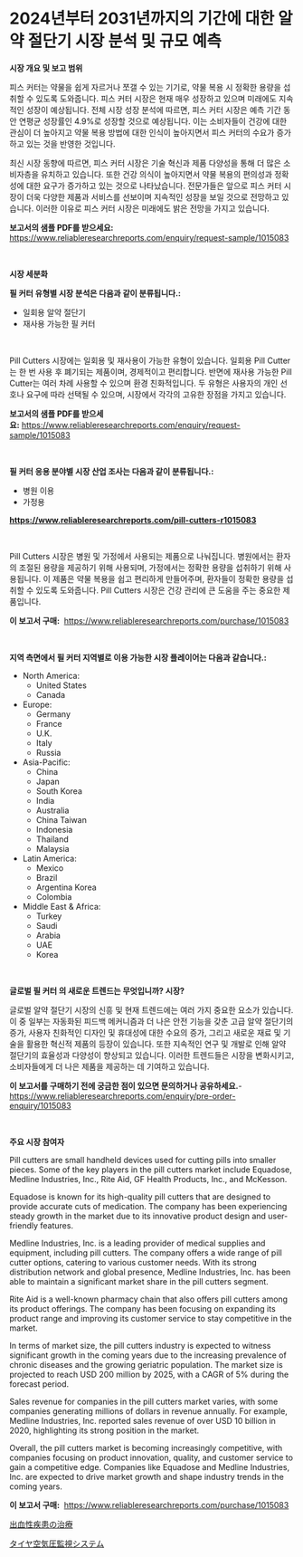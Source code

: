 <p><h1>2024년부터 2031년까지의 기간에 대한 알약 절단기 시장 분석 및 규모 예측</h1></p><p><strong>시장 개요 및 보고 범위</strong></p>
<p><p>피스 커터는 약물을 쉽게 자르거나 쪼갤 수 있는 기기로, 약물 복용 시 정확한 용량을 섭취할 수 있도록 도와줍니다. 피스 커터 시장은 현재 매우 성장하고 있으며 미래에도 지속적인 성장이 예상됩니다. 전체 시장 성장 분석에 따르면, 피스 커터 시장은 예측 기간 동안 연평균 성장률인 4.9%로 성장할 것으로 예상됩니다. 이는 소비자들이 건강에 대한 관심이 더 높아지고 약물 복용 방법에 대한 인식이 높아지면서 피스 커터의 수요가 증가하고 있는 것을 반영한 것입니다.</p><p>최신 시장 동향에 따르면, 피스 커터 시장은 기술 혁신과 제품 다양성을 통해 더 많은 소비자층을 유치하고 있습니다. 또한 건강 의식이 높아지면서 약물 복용의 편의성과 정확성에 대한 요구가 증가하고 있는 것으로 나타났습니다. 전문가들은 앞으로 피스 커터 시장이 더욱 다양한 제품과 서비스를 선보이며 지속적인 성장을 보일 것으로 전망하고 있습니다. 이러한 이유로 피스 커터 시장은 미래에도 밝은 전망을 가지고 있습니다.</p></p>
<p><strong>보고서의 샘플 PDF를 받으세요:</strong> <a href="https://www.reliableresearchreports.com/enquiry/request-sample/1015083">https://www.reliableresearchreports.com/enquiry/request-sample/1015083</a></p>
<p>&nbsp;</p>
<p><strong>시장 세분화</strong></p>
<p><strong>필 커터 유형별 시장 분석은 다음과 같이 분류됩니다.:</strong></p>
<p><ul><li>일회용 알약 절단기</li><li>재사용 가능한 필 커터</li></ul></p>
<p>&nbsp;</p>
<p><p>Pill Cutters 시장에는 일회용 및 재사용이 가능한 유형이 있습니다. 일회용 Pill Cutter는 한 번 사용 후 폐기되는 제품이며, 경제적이고 편리합니다. 반면에 재사용 가능한 Pill Cutter는 여러 차례 사용할 수 있으며 환경 친화적입니다. 두 유형은 사용자의 개인 선호나 요구에 따라 선택될 수 있으며, 시장에서 각각의 고유한 장점을 가지고 있습니다.</p></p>
<p><strong>보고서의 샘플 PDF를 받으세요:</strong>&nbsp;<a href="https://www.reliableresearchreports.com/enquiry/request-sample/1015083">https://www.reliableresearchreports.com/enquiry/request-sample/1015083</a></p>
<p>&nbsp;</p>
<p><strong> 필 커터 응용 분야별 시장 산업 조사는 다음과 같이 분류됩니다.:</strong></p>
<p><ul><li>병원 이용</li><li>가정용</li></ul></p>
<p><strong><a href="https://www.reliableresearchreports.com/pill-cutters-r1015083">https://www.reliableresearchreports.com/pill-cutters-r1015083</a></strong></p>
<p>&nbsp;</p>
<p><p>Pill Cutters 시장은 병원 및 가정에서 사용되는 제품으로 나눠집니다. 병원에서는 환자의 조절된 용량을 제공하기 위해 사용되며, 가정에서는 정확한 용량을 섭취하기 위해 사용됩니다. 이 제품은 약물 복용을 쉽고 편리하게 만들어주며, 환자들이 정확한 용량을 섭취할 수 있도록 도와줍니다. Pill Cutters 시장은 건강 관리에 큰 도움을 주는 중요한 제품입니다.</p></p>
<p><strong>이 보고서 구매:</strong>&nbsp; <a href="https://www.reliableresearchreports.com/purchase/1015083">https://www.reliableresearchreports.com/purchase/1015083</a></p>
<p>&nbsp;</p>
<p><strong>지역 측면에서 필 커터 지역별로 이용 가능한 시장 플레이어는 다음과 같습니다.:</strong></p>
<p><ul>
    <li>
        North America:
        <ul>
            <li>United States</li>
            <li>Canada</li>
        </ul>
    </li>
    <li>
        Europe:
        <ul>
            <li>Germany</li>
            <li>France</li>
            <li>U.K.</li>
            <li>Italy</li>
            <li>Russia</li>
        </ul>
    </li>
    <li>
        Asia-Pacific:
        <ul>
            <li>China</li>
            <li>Japan</li>
            <li>South Korea</li>
            <li>India</li>
            <li>Australia</li>
            <li>China Taiwan</li>
            <li>Indonesia</li>
            <li>Thailand</li>
            <li>Malaysia</li>
        </ul>
    </li>
    <li>
        Latin America:
        <ul>
            <li>Mexico</li>
            <li>Brazil</li>
            <li>Argentina Korea</li>
            <li>Colombia</li>
        </ul>
    </li>
    <li>
        Middle East & Africa:
        <ul>
            <li>Turkey</li>
            <li>Saudi</li>
            <li>Arabia</li>
            <li>UAE</li>
            <li>Korea</li>
        </ul>
    </li>
    </ul></p>
<p>&nbsp;</p>
<p><strong>글로벌 필 커터 의 새로운 트렌드는 무엇입니까? 시장?</strong></p>
<p><p>글로벌 알약 절단기 시장의 신흥 및 현재 트렌드에는 여러 가지 중요한 요소가 있습니다. 이 중 일부는 자동화된 피드백 메커니즘과 더 나은 안전 기능을 갖춘 고급 알약 절단기의 증가, 사용자 친화적인 디자인 및 휴대성에 대한 수요의 증가, 그리고 새로운 재료 및 기술을 활용한 혁신적 제품의 등장이 있습니다. 또한 지속적인 연구 및 개발로 인해 알약 절단기의 효율성과 다양성이 향상되고 있습니다. 이러한 트렌드들은 시장을 변화시키고, 소비자들에게 더 나은 제품을 제공하는 데 기여하고 있습니다.</p></p>
<p><strong>이 보고서를 구매하기 전에 궁금한 점이 있으면 문의하거나 공유하세요.</strong>- <a href="https://www.reliableresearchreports.com/enquiry/pre-order-enquiry/1015083">https://www.reliableresearchreports.com/enquiry/pre-order-enquiry/1015083</a></p>
<p>&nbsp;</p>
<p><strong>주요 시장 참여자</strong></p>
<p><p>Pill cutters are small handheld devices used for cutting pills into smaller pieces. Some of the key players in the pill cutters market include Equadose, Medline Industries, Inc., Rite Aid, GF Health Products, Inc., and McKesson.</p><p>Equadose is known for its high-quality pill cutters that are designed to provide accurate cuts of medication. The company has been experiencing steady growth in the market due to its innovative product design and user-friendly features.</p><p>Medline Industries, Inc. is a leading provider of medical supplies and equipment, including pill cutters. The company offers a wide range of pill cutter options, catering to various customer needs. With its strong distribution network and global presence, Medline Industries, Inc. has been able to maintain a significant market share in the pill cutters segment.</p><p>Rite Aid is a well-known pharmacy chain that also offers pill cutters among its product offerings. The company has been focusing on expanding its product range and improving its customer service to stay competitive in the market.</p><p>In terms of market size, the pill cutters industry is expected to witness significant growth in the coming years due to the increasing prevalence of chronic diseases and the growing geriatric population. The market size is projected to reach USD 200 million by 2025, with a CAGR of 5% during the forecast period.</p><p>Sales revenue for companies in the pill cutters market varies, with some companies generating millions of dollars in revenue annually. For example, Medline Industries, Inc. reported sales revenue of over USD 10 billion in 2020, highlighting its strong position in the market.</p><p>Overall, the pill cutters market is becoming increasingly competitive, with companies focusing on product innovation, quality, and customer service to gain a competitive edge. Companies like Equadose and Medline Industries, Inc. are expected to drive market growth and shape industry trends in the coming years.</p></p>
<p><strong>이 보고서 구매:</strong>&nbsp;&nbsp;<a href="https://www.reliableresearchreports.com/purchase/1015083">https://www.reliableresearchreports.com/purchase/1015083</a></p>
<p><p><a href="https://medium.com/@johneahan44556754/%E5%87%BA%E8%A1%80%E9%9A%9C%E5%AE%B3%E6%B2%BB%E7%99%82%E5%B8%82%E5%A0%B4-2031%E5%B9%B4%E3%81%BE%E3%81%A7%E3%81%AE%E3%83%88%E3%83%AC%E3%83%B3%E3%83%89-%E4%BA%88%E6%B8%AC-%E7%AB%B6%E4%BA%89%E5%88%86%E6%9E%90-adce6a433d00">出血性疾患の治療</a></p><p><a href="https://medium.com/@craigurcottrte8/%E3%82%BF%E3%82%A4%E3%83%A4%E7%A9%BA%E6%B0%97%E5%9C%A7%E3%83%A2%E3%83%8B%E3%82%BF%E3%83%AA%E3%83%B3%E3%82%B0%E3%82%B7%E3%82%B9%E3%83%86%E3%83%A0%E5%B8%82%E5%A0%B4%E8%A6%8F%E6%A8%A1-cagr-%E3%83%88%E3%83%AC%E3%83%B3%E3%83%892024-2030-33e549101fef">タイヤ空気圧監視システム</a></p></p>